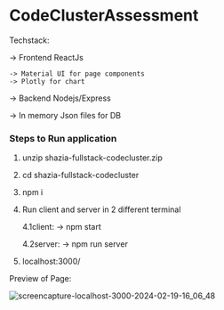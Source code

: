 # CodeClusterAssessment

Techstack:

-> Frontend ReactJs

    -> Material UI for page components
    -> Plotly for chart
    
-> Backend Nodejs/Express

-> In memory Json files for DB

### Steps to Run application

1. unzip shazia-fullstack-codecluster.zip
2. cd shazia-fullstack-codecluster
3. npm i
4. Run client and server in 2 different terminal

    4.1client:
    -> npm start

    4.2server:
    -> npm run server

5. localhost:3000/


Preview of Page:

![screencapture-localhost-3000-2024-02-19-16_06_48](https://github.com/Subhadra-21/CodeClusterAssessment/assets/59275926/8c1e5356-de8c-4b24-97f5-a56a0cb27d49)


